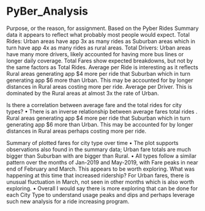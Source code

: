 # PyBer_Analysis


Purpose, or the reason, for assignment.
Based on the Pyber Rides Summary data it appears to reflect what probably most people would expect. Total Rides: Urban areas have app 3x as many rides as Suburban areas which in turn have app 4x as many rides as rural areas. Total Drivers: Urban areas have many more drivers, likely accounted for having more bus lines or longer daily coverage. Total Fares show expected breakdowns, but not by the same factors as Total Rides. Average per Ride is interesting as it reflects Rural areas generating app $4 more per ride that Suburban which in turn generating app $6 more than Urban. This may be accounted for by longer distances in Rural areas costing more per ride. Average per Driver. This is dominated by the Rural areas at almost 3x the rate of Urban.

Is there a correlation between average fare and the total rides for city types? 
• There is an inverse relationship between average fares total rides . Rural areas generating app $4 more per ride that Suburban which in turn generating app $6 more than Urban. This may be accounted for by longer distances in Rural areas perhaps costing more per ride.

Summary of plotted fares for city type over time 
• The plot supports observations also found in the summary data; Urban fare totals are much bigger than Suburban with are bigger than Rural. 
• All types follow a similar pattern over the months of Jan-2019 and May-2019, with Fare peaks in near end of February and March. This appears to be worth exploring. What was happening at this time that increased ridership? For Urban fares, there is unusual fluctuation in March, not seen in other months which is also worth exploring. 
• Overall I would say there is more exploring that can be done for each City Type to understand usage peaks and dips and perhaps leverage such new analysis for a ride increasing program.